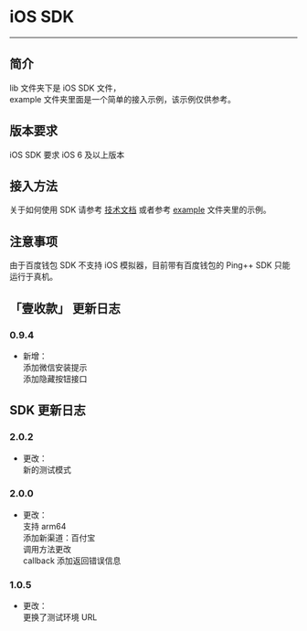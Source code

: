 iOS SDK 
=================

****

## 简介

lib 文件夹下是 iOS SDK 文件，<br>
example 文件夹里面是一个简单的接入示例，该示例仅供参考。

## 版本要求

iOS SDK 要求 iOS 6 及以上版本

## 接入方法

关于如何使用 SDK 请参考 [技术文档](https://pingplusplus.com/document) 或者参考 [example](https://github.com/PingPlusPlus/pingpp-ios/tree/master/example) 文件夹里的示例。

## 注意事项

由于百度钱包 SDK 不支持 iOS 模拟器，目前带有百度钱包的 Ping++ SDK 只能运行于真机。

## 「壹收款」 更新日志

### 0.9.4
* 新增：<br>
添加微信安装提示<br>
添加隐藏按钮接口

## SDK 更新日志

### 2.0.2
* 更改：<br>
新的测试模式

### 2.0.0
* 更改：<br>
支持 arm64<br>
添加新渠道：百付宝<br>
调用方法更改<br>
callback 添加返回错误信息

### 1.0.5
* 更改：<br>
更换了测试环境 URL

